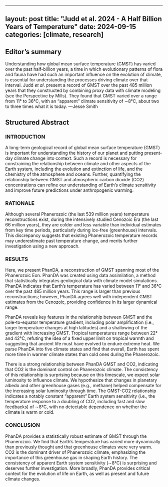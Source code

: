 
---
layout: post
title: "Judd et al. 2024 - A Half Billion Years of Temperature"
date: 2024-09-15
categories: [climate, research]
---

## Editor’s summary

Understanding how global mean surface temperature (GMST) has varied over the past half-billion years, a time in which evolutionary patterns of flora and fauna have had such an important influence on the evolution of climate, is essential for understanding the processes driving climate over that interval. Judd _et al_. present a record of GMST over the past 485 million years that they constructed by combining proxy data with climate modeling (see the Perspective by Mills). They found that GMST varied over a range from 11° to 36°C, with an “apparent” climate sensitivity of ∼8°C, about two to three times what it is today. —Jesse Smith

## Structured Abstract

### INTRODUCTION

A long-term geological record of global mean surface temperature (GMST) is important for understanding the history of our planet and putting present-day climate change into context. Such a record is necessary for constraining the relationship between climate and other aspects of the Earth system, including the evolution and extinction of life, and the chemistry of the atmosphere and oceans. Further, quantifying the relationship between GMST and atmospheric carbon dioxide (CO2) concentrations can refine our understanding of Earth’s climate sensitivity and improve future predictions under anthropogenic warming.

### RATIONALE

Although several Phanerozoic (the last 539 million years) temperature reconstructions exist, during the intensively studied Cenozoic Era (the last 66 million years), they are colder and less variable than individual estimates from key time periods, particularly during ice-free (greenhouse) intervals. This discrepancy suggests that existing Phanerozoic temperature records may underestimate past temperature change, and merits further investigation using a new approach.

### RESULTS

Here, we present PhanDA, a reconstruction of GMST spanning most of the Phanerozoic Eon. PhanDA was created using data assimilation, a method that statistically integrates geological data with climate model simulations. PhanDA indicates that Earth’s temperature has varied between 11° and 36°C over the past 485 million years. This range is larger than previous reconstructions; however, PhanDA agrees well with independent GMST estimates from the Cenozoic, providing confidence in its larger dynamical range.

PhanDA reveals key features in the relationship between GMST and the pole-to-equator temperature gradient, including polar amplification (i.e., larger temperature changes at high latitudes) and a shallowing of the gradient with increasing GMST. Tropical temperatures range between 22° and 42°C, refuting the idea of a fixed upper limit on tropical warmth and suggesting that ancient life must have evolved to endure extreme heat. We parse PhanDA into five climate states and find that overall, Earth has spent more time in warmer climate states than cold ones during the Phanerozoic.

There is a strong relationship between PhanDA GMST and CO2, indicating that CO2 is the dominant control on Phanerozoic climate. The consistency of this relationship is surprising because on this timescale, we expect solar luminosity to influence climate. We hypothesize that changes in planetary albedo and other greenhouse gases (e.g., methane) helped compensate for the increasing solar luminosity through time. The GMST-CO2 relationship indicates a notably constant “apparent” Earth system sensitivity (i.e., the temperature response to a doubling of CO2, including fast and slow feedbacks) of ∼8°C, with no detectable dependence on whether the climate is warm or cold.

### CONCLUSION

PhanDA provides a statistically robust estimate of GMST through the Phanerozoic. We find that Earth’s temperature has varied more dynamically than previously thought and that greenhouse climates were very warm. CO2 is the dominant driver of Phanerozoic climate, emphasizing the importance of this greenhouse gas in shaping Earth history. The consistency of apparent Earth system sensitivity (∼8°C) is surprising and deserves further investigation. More broadly, PhanDA provides critical context for the evolution of life on Earth, as well as present and future climate changes.
